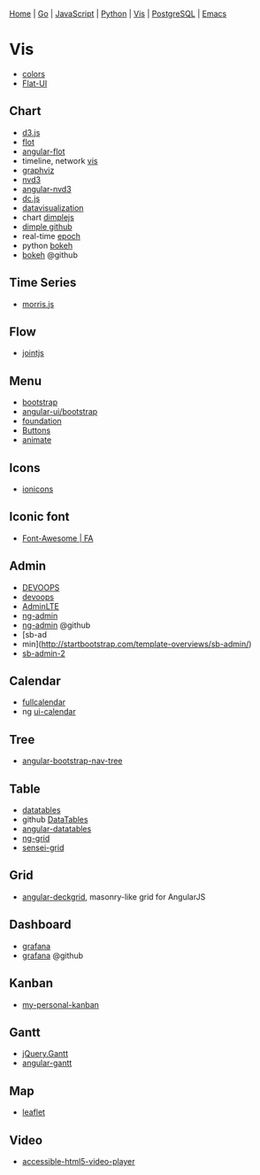 
  [Home](https://github.com/mabotech/mabotree/blob/master/README.md)
| [Go](https://github.com/mabotech/mabotree/blob/master/go.md)
| [JavaScript](https://github.com/mabotech/mabotree/blob/master/js.md)
| [Python](https://github.com/mabotech/mabotree/blob/master/python.md)
| [Vis](https://github.com/mabotech/mabotree/blob/master/vis.md)
| [PostgreSQL](https://github.com/mabotech/mabotree/blob/master/pg.md)
| [Emacs](https://github.com/mabotech/mabotree/blob/master/emacs_sc.md)


# Vis

- [colors](http://clrs.cc/)
- [Flat-UI](http://designmodo.github.io/Flat-UI/)


## Chart
- [d3.js](http://d3js.org/)
- [flot](https://github.com/flot/flot)
- [angular-flot](https://github.com/develersrl/angular-flot)
- timeline, network [vis](http://visjs.org/)
- [graphviz](http://graphviz.org/)
- [nvd3](https://github.com/novus/nvd3)
- [angular-nvd3](http://krispo.github.io/angular-nvd3/)
- [dc.js](http://dc-js.github.io/dc.js/)
- [datavisualization](http://selection.datavisualization.ch/)
- chart [dimplejs](http://dimplejs.org/)
- [dimple github](https://github.com/PMSI-AlignAlytics/dimple)
- real-time [epoch](http://fastly.github.io/epoch/)
- python [bokeh](http://bokeh.pydata.org/)
- [bokeh](https://github.com/ContinuumIO/bokeh) @github

## Time Series

- [morris.js](https://github.com/morrisjs/morris.js)

## Flow
- [jointjs](http://jointjs.com/)

## Menu
- [bootstrap](https://github.com/twbs/bootstrap)
- [angular-ui/bootstrap](https://github.com/angular-ui/bootstrap)
- [foundation](https://github.com/zurb/foundation)
- [Buttons](http://alexwolfe.github.io/Buttons/)
- [animate](http://daneden.github.io/animate.css/)

## Icons
- [ionicons](http://ionicons.com/)

##  Iconic font

- [Font-Awesome | FA](http://fontawesome.io/icons/)


## Admin
- [DEVOOPS](https://github.com/devoopsme/devoops)
- [devoops](http://devoops.me/)
- [AdminLTE](https://github.com/almasaeed2010/AdminLTE)
- [ng-admin](http://ng-admin.marmelab.com/)
- [ng-admin](https://github.com/marmelab/ng-admin) @github
- [sb-ad
- min](http://startbootstrap.com/template-overviews/sb-admin/)
- [sb-admin-2](http://startbootstrap.com/template-overviews/sb-admin-2/)


## Calendar
- [fullcalendar](http://arshaw.com/fullcalendar/)
- ng [ui-calendar](https://github.com/angular-ui/ui-calendar)


## Tree
- [angular-bootstrap-nav-tree](https://github.com/nickperkinslondon/angular-bootstrap-nav-tree)


## Table

- [datatables](http://datatables.net/)
- github [DataTables](https://github.com/DataTables/DataTables)
- [angular-datatables](http://l-lin.github.io/angular-datatables/)
- [ng-grid](http://angular-ui.github.io/ng-grid/)
- [sensei-grid](https://github.com/datazenit/sensei-grid)



## Grid
- [angular-deckgrid](https://github.com/akoenig/angular-deckgrid),  masonry-like grid for AngularJS


## Dashboard
- [grafana](http://grafana.org/)
- [grafana](https://github.com/grafana/grafana) @github


## Kanban
- [my-personal-kanban](https://github.com/greggigon/my-personal-kanban)


## Gantt
- [jQuery.Gantt](http://taitems.github.io/jQuery.Gantt/)
- [angular-gantt](https://github.com/Schweigi/angular-gantt)

## Map
- [leaflet](http://leafletjs.com/)

## Video

- [accessible-html5-video-player](https://github.com/paypal/accessible-html5-video-player)